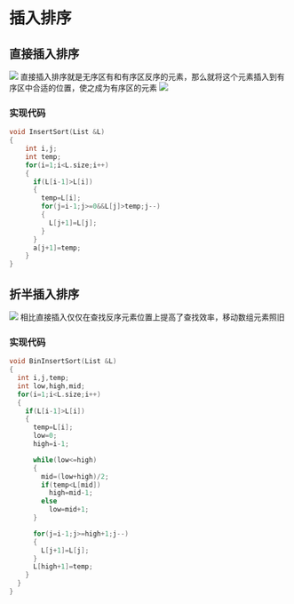 # 插入排序
## 直接插入排序
![](https://img2018.cnblogs.com/blog/1475571/201908/1475571-20190815204657643-1362081037.png)
直接插入排序就是无序区有和有序区反序的元素，那么就将这个元素插入到有序区中合适的位置，使之成为有序区的元素
![](https://img2018.cnblogs.com/blog/1475571/201908/1475571-20190815204529830-1630116127.png)
### 实现代码
```cpp
void InsertSort(List &L)
{
    int i,j;
    int temp;
    for(i=1;i<L.size;i++)
    {
      if(L[i-1]>L[i])
      {
        temp=L[i];
        for(j=i-1;j>=0&&L[j]>temp;j--)
        {
          L[j+1]=L[j];
        }
      }
      a[j+1]=temp;
    }
}
```

## 折半插入排序
![](https://img2018.cnblogs.com/blog/1475571/201908/1475571-20190815205421177-1703010007.png)
相比直接插入仅仅在查找反序元素位置上提高了查找效率，移动数组元素照旧
### 实现代码
```cpp
void BinInsertSort(List &L)
{
  int i,j,temp;
  int low,high,mid;
  for(i=1;i<L.size;i++)
  {
    if(L[i-1]>L[i])
    {
      temp=L[i];
      low=0;
      high=i-1;

      while(low<=high)
      {
        mid=(low+high)/2;
        if(temp<L[mid])
          high=mid-1;
        else
          low=mid+1;
      }

      for(j=i-1;j>=high+1;j--)
      {
        L[j+1]=L[j];
      }
      L[high+1]=temp;
    }
  }
}
```
